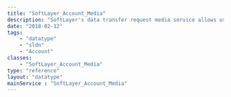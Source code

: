 ```yaml
---
title: "SoftLayer_Account_Media"
description: "SoftLayer's data transfer request media service allows users to access and manage their media devices that they have submitted through SoftLayer's Data Transfer Service. "
date: "2018-02-12"
tags:
    - "datatype"
    - "sldn"
    - "Account"
classes:
    - "SoftLayer_Account_Media"
type: "reference"
layout: "datatype"
mainService : "SoftLayer_Account_Media"
---
```

